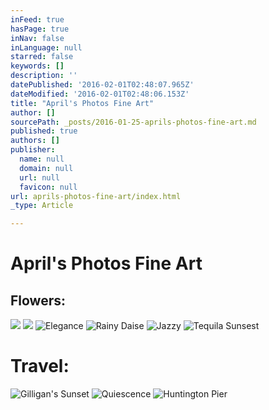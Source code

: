```yaml
---
inFeed: true
hasPage: true
inNav: false
inLanguage: null
starred: false
keywords: []
description: ''
datePublished: '2016-02-01T02:48:07.965Z'
dateModified: '2016-02-01T02:48:06.153Z'
title: "April's Photos Fine Art"
author: []
sourcePath: _posts/2016-01-25-aprils-photos-fine-art.md
published: true
authors: []
publisher:
  name: null
  domain: null
  url: null
  favicon: null
url: aprils-photos-fine-art/index.html
_type: Article

---
```

# April's Photos Fine Art

## Flowers:
![](https://s3-us-west-2.amazonaws.com/the-grid-img/p/c5d3dc36c57798af98ffe0244e59275ebe0efe36.jpg)
![](https://s3-us-west-2.amazonaws.com/the-grid-img/p/f98f167a98c055529f416806bc6605a782e1087c.jpg)
![Elegance](https://s3-us-west-2.amazonaws.com/the-grid-img/p/cb572516a1a66f62f1d50780b9bdcb519258dc17.jpg)
![Rainy Daise](https://s3-us-west-2.amazonaws.com/the-grid-img/p/cfe802717905857785078d80d6ec425f709cddcc.png)
![Jazzy](https://s3-us-west-2.amazonaws.com/the-grid-img/p/60444f7e8b880c52a819fab961f626d80feeb9f1.jpg)
![Tequila Sunsest](https://s3-us-west-2.amazonaws.com/the-grid-img/p/ba43b7b4a39932e77dac6142c725876dbb6014ae.jpg)

# Travel:
![Gilligan's Sunset](https://s3-us-west-2.amazonaws.com/the-grid-img/p/491c5cfd13e171ce59885aec6ef9b1fae1ca7c31.jpg)
![Quiescence](https://s3-us-west-2.amazonaws.com/the-grid-img/p/c491946488ecb80e0f55a0845f944a5c41447548.jpg)
![Huntington Pier](https://s3-us-west-2.amazonaws.com/the-grid-img/p/3e967f224d8241a2b449b9d8f8297657fb0ef3c7.jpg)